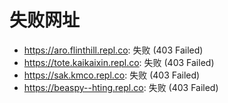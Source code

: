 # 失败网址
- https://aro.flinthill.repl.co: 失败 (403
Failed)
- https://tote.kaikaixin.repl.co: 失败 (403
Failed)
- https://sak.kmco.repl.co: 失败 (403
Failed)
- https://beaspy--hting.repl.co: 失败 (403
Failed)
